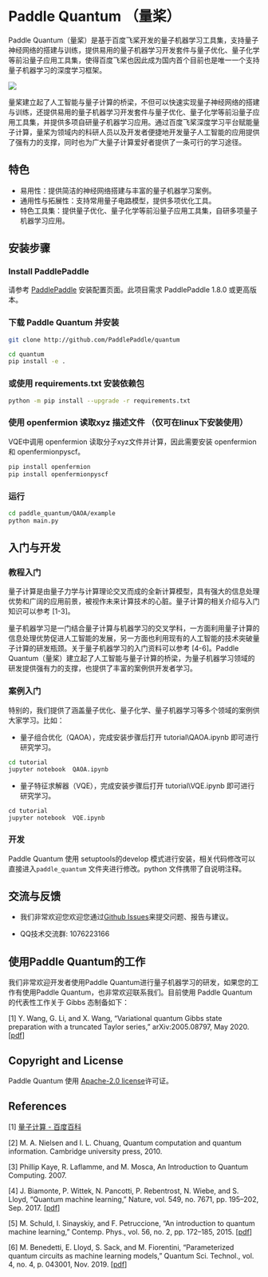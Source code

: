# Paddle Quantum （量桨）

Paddle Quantum（量桨）是基于百度飞桨开发的量子机器学习工具集，支持量子神经网络的搭建与训练，提供易用的量子机器学习开发套件与量子优化、量子化学等前沿量子应用工具集，使得百度飞桨也因此成为国内首个目前也是唯一一个支持量子机器学习的深度学习框架。

![](https://release-data.cdn.bcebos.com/Paddle%20Quantum.png)

量桨建立起了人工智能与量子计算的桥梁，不但可以快速实现量子神经网络的搭建与训练，还提供易用的量子机器学习开发套件与量子优化、量子化学等前沿量子应用工具集，并提供多项自研量子机器学习应用。通过百度飞桨深度学习平台赋能量子计算，量桨为领域内的科研人员以及开发者便捷地开发量子人工智能的应用提供了强有力的支撑，同时也为广大量子计算爱好者提供了一条可行的学习途径。



## 特色

- 易用性：提供简洁的神经网络搭建与丰富的量子机器学习案例。
- 通用性与拓展性：支持常用量子电路模型，提供多项优化工具。
- 特色工具集：提供量子优化、量子化学等前沿量子应用工具集，自研多项量子机器学习应用。



## 安装步骤

### Install PaddlePaddle
请参考 [PaddlePaddle](https://www.paddlepaddle.org.cn/documentation/docs/zh/beginners_guide/index_cn.html) 安装配置页面。此项目需求 PaddlePaddle 1.8.0 或更高版本。



### 下载 Paddle Quantum 并安装

```bash
git clone http://github.com/PaddlePaddle/quantum
```

```bash
cd quantum
pip install -e .
```



### 或使用 requirements.txt 安装依赖包

```bash
python -m pip install --upgrade -r requirements.txt
```

### 使用 openfermion 读取xyz 描述文件 （仅可在linux下安装使用）
VQE中调用 openfermion 读取分子xyz文件并计算，因此需要安装 openfermion 和 openfermionpyscf。
```bash
pip install openfermion
pip install openfermionpyscf
```


### 运行

```bash
cd paddle_quantum/QAOA/example
python main.py
```



## 入门与开发

### 教程入门

量子计算是由量子力学与计算理论交叉而成的全新计算模型，具有强大的信息处理优势和广阔的应用前景，被视作未来计算技术的心脏。量子计算的相关介绍与入门知识可以参考 [1-3]。

量子机器学习是一门结合量子计算与机器学习的交叉学科，一方面利用量子计算的信息处理优势促进人工智能的发展，另一方面也利用现有的人工智能的技术突破量子计算的研发瓶颈。关于量子机器学习的入门资料可以参考 [4-6]。Paddle Quantum（量桨）建立起了人工智能与量子计算的桥梁，为量子机器学习领域的研发提供强有力的支撑，也提供了丰富的案例供开发者学习。



### 案例入门

特别的，我们提供了涵盖量子优化、量子化学、量子机器学习等多个领域的案例供大家学习。比如：

- 量子组合优化（QAOA），完成安装步骤后打开 tutorial\QAOA.ipynb 即可进行研究学习。

```bash
cd tutorial
jupyter notebook  QAOA.ipynb
```

- 量子特征求解器（VQE），完成安装步骤后打开 tutorial\VQE.ipynb 即可进行研究学习。

```
cd tutorial
jupyter notebook  VQE.ipynb
```



### 开发

Paddle Quantum 使用 setuptools的develop 模式进行安装，相关代码修改可以直接进入`paddle_quantum` 文件夹进行修改。python 文件携带了自说明注释。



## 交流与反馈

- 我们非常欢迎您欢迎您通过[Github Issues](https://github.com/PaddlePaddle/Quantum/issues)来提交问题、报告与建议。

- QQ技术交流群: 1076223166

## 使用Paddle Quantum的工作

我们非常欢迎开发者使用Paddle Quantum进行量子机器学习的研发，如果您的工作有使用Paddle Quantum，也非常欢迎联系我们。目前使用 Paddle Quantum 的代表性工作关于 Gibbs 态制备如下：

[1] Y. Wang, G. Li, and X. Wang, “Variational quantum Gibbs state preparation with a truncated Taylor series,” arXiv:2005.08797, May 2020. [[pdf](https://arxiv.org/pdf/2005.08797.pdf)]


## Copyright and License

Paddle Quantum 使用 [Apache-2.0 license](LICENSE)许可证。



## References

[1] [量子计算 - 百度百科](https://baike.baidu.com/item/量子计算/11035661?fr=aladdin)

[2] M. A. Nielsen and I. L. Chuang, Quantum computation and quantum information. Cambridge university press, 2010.

[3] Phillip Kaye, R. Laflamme, and M. Mosca, An Introduction to Quantum Computing. 2007.

[4] J. Biamonte, P. Wittek, N. Pancotti, P. Rebentrost, N. Wiebe, and S. Lloyd, “Quantum machine learning,” Nature, vol. 549, no. 7671, pp. 195–202, Sep. 2017. [[pdf](https://arxiv.org/pdf/1611.09347)]

[5] M. Schuld, I. Sinayskiy, and F. Petruccione, “An introduction to quantum machine learning,” Contemp. Phys., vol. 56, no. 2, pp. 172–185, 2015. [[pdf](https://arxiv.org/pdf/1409.3097)]

[6] M. Benedetti, E. Lloyd, S. Sack, and M. Fiorentini, “Parameterized quantum circuits as machine learning models,” Quantum Sci. Technol., vol. 4, no. 4, p. 043001, Nov. 2019. [[pdf](https://arxiv.org/pdf/1906.07682)]
